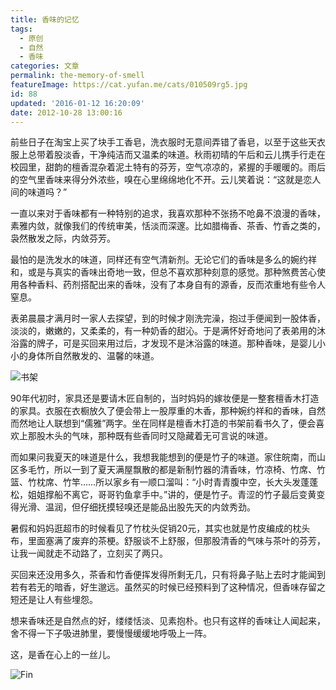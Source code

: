 ```yaml
---
title: 香味的记忆
tags:
  - 原创
  - 自然
  - 香味
categories: 文章
permalink: the-memory-of-smell
featureImage: https://cat.yufan.me/cats/010509rg5.jpg
id: 88
updated: '2016-01-12 16:20:09'
date: 2012-10-28 13:00:16
---
```


前些日子在淘宝上买了块手工香皂，洗衣服时无意间弄错了香皂，以至于这些天衣服上总带着股淡香，干净纯洁而又温柔的味道。秋雨初晴的午后和云儿携手行走在校园里，甜韵的檀香混杂着泥土特有的芬芳，空气凉凉的，紧握的手暖暖的。雨后的空气里香味来得分外浓些，嗅在心里绵绵地化不开。云儿笑着说：“这就是恋人间的味道吗？”

一直以来对于香味都有一种特别的追求，我喜欢那种不张扬不呛鼻不浪漫的香味，素雅内敛，就像我们的传统审美，恬淡而深邃。比如腊梅香、茶香、竹香之类的，袅然散发之际，内敛芬芳。

<!--more-->

最怕的是洗发水的味道，同样还有空气清新剂。无论它们的香味是多么的婉约祥和，或是与真实的香味出奇地一致，但总不喜欢那种刻意的感觉。那种煞费苦心使用各种香料、药剂搭配出来的香味，没有了本身自有的源香，反而浓重地有些令人窒息。

表弟晨晨才满月时一家人去探望，到的时候才刚洗完澡，抱过手便闻到一股体香，淡淡的，嫩嫩的，又柔柔的，有一种奶香的甜沁。于是满怀好奇地问了表弟用的沐浴露的牌子，可是买回来用过后，才发现不是沐浴露的味道。那种香味，是婴儿小小的身体所自然散发的、温馨的味道。

![书架](https://cat.yufan.me/cats/010509QpI.jpg)

90年代初时，家具还是要请木匠自制的，当时妈妈的嫁妆便是一整套檀香木打造的家具。衣服在衣橱放久了便会带上一股厚重的木香，那种婉约祥和的香味，自然而然地让人联想到“儒雅”两字。坐在同样是檀香木打造的书架前看书久了，便会喜欢上那股木头的气味，那种既有些香同时又隐藏着无可言说的味道。

而如果问我夏天的味道是什么，我想我能想到的便是竹子的味道。家住皖南，而山区多毛竹，所以一到了夏天满屋飘散的都是新制竹器的清香味，竹凉椅、竹席、竹篮、竹枕席、竹竿……所以家乡有一顺口溜叫：“小时青青腹中空，长大头发蓬蓬松，姐姐撑船不离它，哥哥钓鱼拿手中。”讲的，便是竹子。青涩的竹子最后变黄变得光滑、温润，但仔细抚摸轻嗅还是能品出股先天的内敛秀劲。

暑假和妈妈逛超市的时候看见了竹枕头促销20元，其实也就是竹皮编成的枕头布，里面塞满了废弃的茶梗。舒服谈不上舒服，但那股清香的气味与茶叶的芬芳，让我一闻就走不动路了，立刻买了两只。

买回来还没用多久，茶香和竹香便挥发得所剩无几，只有将鼻子贴上去时才能闻到若有若无的暗香，好生邈远。虽然买的时候已经预料到了这种情况，但香味存留之短还是让人有些埋怨。

想来香味还是自然点的好，缕缕恬淡、见素抱朴。也只有这样的香味让人闻起来，舍不得一下子吸进肺里，要慢慢缓缓地呼吸上一阵。

这，是香在心上的一丝儿。

![Fin](https://cat.yufan.me/cats/010509xPz.jpg)

